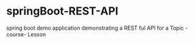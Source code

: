 # springBoot-REST-API
spring boot demo application  demonstrating a REST ful  API for a Topic -course- Lesson

